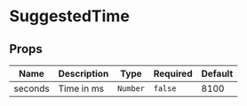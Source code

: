 # SuggestedTime

## Props

<!-- @vuese:SuggestedTime:props:start -->
|Name|Description|Type|Required|Default|
|---|---|---|---|---|
|seconds|Time in ms|`Number`|`false`|8100|

<!-- @vuese:SuggestedTime:props:end -->
